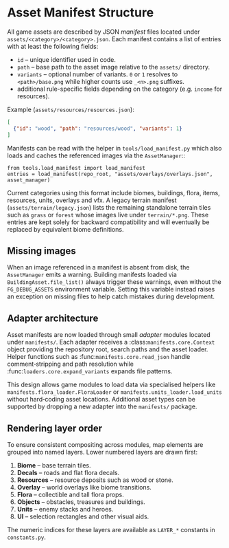 # Asset Manifest Structure

All game assets are described by JSON *manifest* files located under
`assets/<category>/<category>.json`.  Each manifest contains a list of entries
with at least the following fields:

* `id` – unique identifier used in code.
* `path` – base path to the asset image relative to the `assets/` directory.
* `variants` – optional number of variants. ``0`` or ``1`` resolves to
  ``<path>/base.png`` while higher counts use ``_<n>.png`` suffixes.
* additional rule-specific fields depending on the category (e.g. `income`
  for resources).

Example (`assets/resources/resources.json`):

```json
[
  {"id": "wood", "path": "resources/wood", "variants": 1}
]
```

Manifests can be read with the helper in `tools/load_manifest.py` which also
loads and caches the referenced images via the `AssetManager`::

    from tools.load_manifest import load_manifest
    entries = load_manifest(repo_root, "assets/overlays/overlays.json", asset_manager)

Current categories using this format include biomes, buildings, flora, items,
resources, units, overlays and vfx.  A legacy terrain
manifest (`assets/terrain/legacy.json`) lists the remaining standalone terrain
tiles such as `grass` or `forest` whose images live under `terrain/*.png`.  These entries are kept solely for
backward compatibility and will eventually be replaced by equivalent biome
definitions.

## Missing images

When an image referenced in a manifest is absent from disk, the
`AssetManager` emits a warning.  Building manifests loaded via
`BuildingAsset.file_list()` always trigger these warnings, even without the
`FG_DEBUG_ASSETS` environment variable.  Setting this variable instead raises
an exception on missing files to help catch mistakes during development.

## Adapter architecture

Asset manifests are now loaded through small *adapter* modules located under
`manifests/`.  Each adapter receives a :class:`manifests.core.Context` object
providing the repository root, search paths and the asset loader.  Helper
functions such as :func:`manifests.core.read_json` handle comment‑stripping and
path resolution while :func:`loaders.core.expand_variants` expands file
patterns.

This design allows game modules to load data via specialised helpers like
`manifests.flora_loader.FloraLoader` or `manifests.units_loader.load_units`
without hard‑coding asset locations.  Additional asset types can be supported by
dropping a new adapter into the `manifests/` package.

## Rendering layer order

To ensure consistent compositing across modules, map elements are grouped into
named layers.  Lower numbered layers are drawn first:

1. **Biome** – base terrain tiles.
2. **Decals** – roads and flat flora decals.
3. **Resources** – resource deposits such as wood or stone.
4. **Overlay** – world overlays like biome transitions.
5. **Flora** – collectible and tall flora props.
6. **Objects** – obstacles, treasures and buildings.
7. **Units** – enemy stacks and heroes.
8. **UI** – selection rectangles and other visual aids.

The numeric indices for these layers are available as ``LAYER_*`` constants in
`constants.py`.
